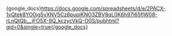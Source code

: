 {google_docs}https://docs.google.com/spreadsheets/d/e/2PACX-1vQtek8YO0ig5vXNV5Cz8pupiKNO3ZBV8qL0K6h97l65flW08-rLnQtQb__jFO5X-9Q_kczycVkQ-O0S/pubhtml?gid=0&single=true{/google_docs}
